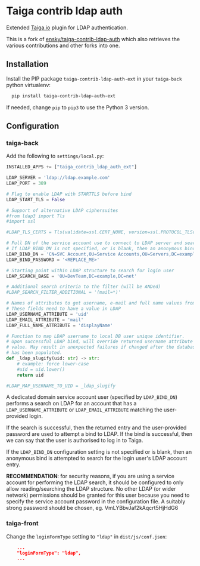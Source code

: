 # Taiga contrib ldap auth

Extended [Taiga.io](https://taiga.io/) plugin for LDAP authentication.

This is a fork of [ensky/taiga-contrib-ldap-auth](https://github.com/ensky/taiga-contrib-ldap-auth) which also retrieves the various contributions and other forks into one.


## Installation

Install the PIP package `taiga-contrib-ldap-auth-ext` in your
`taiga-back` python virtualenv:

```bash
  pip install taiga-contrib-ldap-auth-ext
```

If needed, change `pip` to `pip3` to use the Python 3 version.


## Configuration

### taiga-back

Add the following to `settings/local.py`:

```python
INSTALLED_APPS += ["taiga_contrib_ldap_auth_ext"]

LDAP_SERVER = 'ldap://ldap.example.com'
LDAP_PORT = 389

# Flag to enable LDAP with STARTTLS before bind
LDAP_START_TLS = False

# Support of alternative LDAP ciphersuites
#from ldap3 import Tls
#import ssl

#LDAP_TLS_CERTS = Tls(validate=ssl.CERT_NONE, version=ssl.PROTOCOL_TLSv1, ciphers='RSA+3DES')

# Full DN of the service account use to connect to LDAP server and search for login user's account entry
# If LDAP_BIND_DN is not specified, or is blank, then an anonymous bind is attempated
LDAP_BIND_DN = 'CN=SVC Account,OU=Service Accounts,OU=Servers,DC=example,DC=com'
LDAP_BIND_PASSWORD = '<REPLACE_ME>'

# Starting point within LDAP structure to search for login user
LDAP_SEARCH_BASE = 'OU=DevTeam,DC=example,DC=net'

# Additional search criteria to the filter (will be ANDed)
#LDAP_SEARCH_FILTER_ADDITIONAL = '(mail=*)'

# Names of attributes to get username, e-mail and full name values from
# These fields need to have a value in LDAP 
LDAP_USERNAME_ATTRIBUTE = 'uid'
LDAP_EMAIL_ATTRIBUTE = 'mail'
LDAP_FULL_NAME_ATTRIBUTE = 'displayName'

# Function to map LDAP username to local DB user unique identifier.
# Upon successful LDAP bind, will override returned username attribute
# value. May result in unexpected failures if changed after the database
# has been populated.
def _ldap_slugify(uid: str) -> str:
    # example: force lower-case
    #uid = uid.lower()
    return uid

#LDAP_MAP_USERNAME_TO_UID = _ldap_slugify


```

A dedicated domain service account user (specified by `LDAP_BIND_DN`)
performs a search on LDAP for an account that has a
`LDAP_USERNAME_ATTRIBUTE` or `LDAP_EMAIL_ATTRIBUTE` matching the
user-provided login.

If the search is successful, then the returned entry and the
user-provided password  are used to attempt a bind to LDAP. If the bind is
successful, then we can say that the user is authorised to log in to
Taiga.

If the `LDAP_BIND_DN` configuration setting is not specified or is
blank, then an anonymous bind is attempted to search for the login
user's LDAP account entry.

**RECOMMENDATION**: for security reasons, if you are using a service
account for performing the LDAP search, it should be configured to only
allow reading/searching the LDAP structure. No other LDAP (or wider
network) permissions should be granted for this user because you need
to specify the service account password in the configuration file. A
suitably strong password should be chosen, eg. VmLYBbvJaf2kAqcrt5HjHdG6


### taiga-front

Change the `loginFormType` setting to `"ldap"` in `dist/js/conf.json`:

```json
    ...
    "loginFormType": "ldap",
    ...
```
